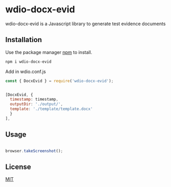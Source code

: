 # wdio-docx-evid

wdio-docx-evid is a Javascript library to generate test evidence documents

## Installation

Use the package manager [npm](https://www.npmjs.com/) to install.

```bash
npm i wdio-docx-evid
```
Add in wdio.conf.js

```javascript
const { DocxEvid } = require('wdio-docx-evid');


[DocxEvid, {
  timestamp: timestamp,
  outputDir: './output/',
  template: './template/template.docx'
  }
],
```

## Usage

```javascript

browser.takeScreenshot();
```

## License
[MIT](https://choosealicense.com/licenses/mit/)
